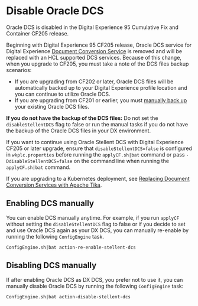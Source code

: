 # Disable Oracle DCS

Oracle DCS is disabled in the Digital Experience 95 Cumulative Fix and Container CF205 release.

Beginning with Digital Experience 95 CF205 release, Oracle DCS service for Digital Experience [Document Conversion Service](index.md) is removed and will be replaced with an HCL supported DCS services. Because of this change, when you upgrade to CF205, you must take a note of the DCS files backup scenarios:

-   If you are upgrading from CF202 or later, Oracle DCS files will be automatically backed up to your Digital Experience profile location and you can continue to utilize Oracle DCS.
-   If you are upgrading from CF201 or earlier, you must [manually back up](dcs_backup.md) your existing Oracle DCS files.

**If you do not have the backup of the DCS files:** Do not set the `disableStellentDCS` flag to false or run the manual tasks if you do not have the backup of the Oracle DCS files in your DX environment.

If you want to continue using Oracle Stellent DCS with Digital Experience CF205 or later upgrade, ensure that `disableStellentDCS=false` is configured in `wkplc.properties` before running the `applyCF.sh|bat` command or pass `-DdisableStellentDCS=false` on the command line when running the `applyCF.sh|bat` command.

If you are upgrading to a Kubernetes deployment, see [Replacing Document Conversion Services with Apache Tika](../../../deployment/install/container/helm_deployment/preparation/optional_tasks/optional_configure_apps.md#replacing-document-conversion-services-with-apache-tika).

## Enabling DCS manually

You can enable DCS manually anytime. For example, if you run `applyCF` without setting the `disableStellentDCS` flag to false or if you decide to set and use Oracle DCS again as your DX DCS, you can manually re-enable by running the following `ConfigEngine` task.

```
ConfigEngine.sh|bat action-re-enable-stellent-dcs
```



## Disabling DCS manually

If after enabling Oracle DCS as DX DCS, you prefer not to use it, you can manually disable Oracle DCS by running the following `ConfigEngine` task:

```
ConfigEngine.sh|bat action-disable-stellent-dcs
```


